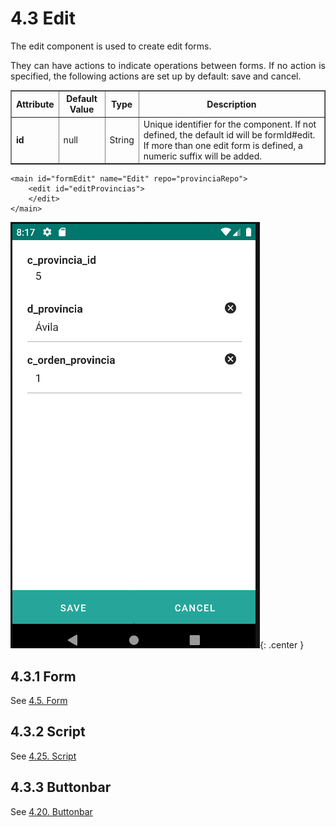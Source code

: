 # 4.3 Edit
<div style="text-align: justify;">
    <p>The edit component is used to create edit forms.</p>
    <p>They can have actions to indicate operations between forms.
    If no action is specified, the following actions are set up by default: save and cancel.</p>
</div>
<table border="1">
    <thead>
        <tr>
            <th colspan="2">Attribute</th>
            <th>Default Value</th>
            <th>Type</th>
            <th>Description</th>
         </tr>
    </thead>
    <tbody>
        <tr>
            <td colspan="2"><strong>id</strong></td>
            <td>null</td>
            <td>String</td>
            <td>Unique identifier for the component. If not defined, the default id will be formId#edit. If more than one edit form is defined, a numeric suffix will be added.</td>
        </tr>
    </tbody>
</table>

    <main id="formEdit" name="Edit" repo="provinciaRepo">
        <edit id="editProvincias">
        </edit>
    </main>

![img.png](../img/edit.png){: .center }

## 4.3.1 Form
See [4.5. Form](form.md)

## 4.3.2 Script
See [4.25. Script](script.md)

## 4.3.3 Buttonbar
See [4.20. Buttonbar](buttonbar.md)


